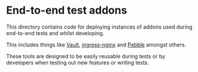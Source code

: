 # End-to-end test addons

This directory contains code for deploying instances of addons used during
end-to-end tests and whilst developing.

This includes things like [Vault](https://www.vaultproject.io/),
[ingress-nginx](https://github.com/kubernetes/ingress-nginx) and
[Pebble](https://github.com/letsencrypt/pebble) amongst others.

These tools are designed to be easily reusable during tests or by developers
when testing out new features or writing tests.
